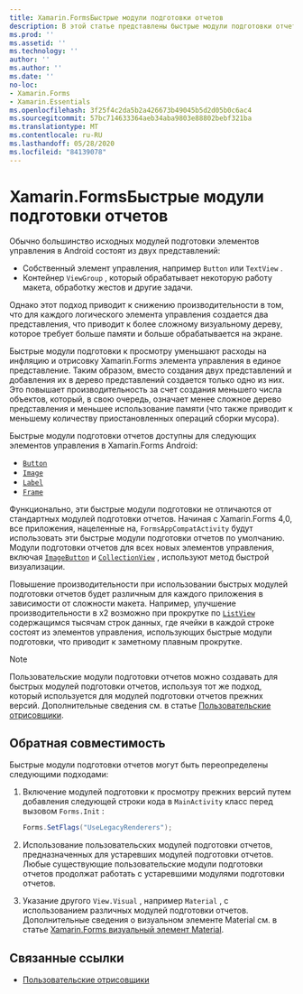 ```yaml
---
title: Xamarin.FormsБыстрые модули подготовки отчетов
description: В этой статье представлены быстрые модули подготовки отчетов, которые уменьшают затраты на инфляцию и отрисовку Xamarin.Forms элемента управления в Android путем преобразования итоговой иерархии собственных элементов управления.
ms.prod: ''
ms.assetid: ''
ms.technology: ''
author: ''
ms.author: ''
ms.date: ''
no-loc:
- Xamarin.Forms
- Xamarin.Essentials
ms.openlocfilehash: 3f25f4c2da5b2a426673b49045b5d2d05b0c6ac4
ms.sourcegitcommit: 57bc714633364aeb34aba9803e88802bebf321ba
ms.translationtype: MT
ms.contentlocale: ru-RU
ms.lasthandoff: 05/28/2020
ms.locfileid: "84139078"
---
```

# <a name="xamarinforms-fast-renderers"></a>Xamarin.FormsБыстрые модули подготовки отчетов

Обычно большинство исходных модулей подготовки элементов управления в Android состоят из двух представлений:

- Собственный элемент управления, например `Button` или `TextView` .
- Контейнер `ViewGroup` , который обрабатывает некоторую работу макета, обработку жестов и другие задачи.

Однако этот подход приводит к снижению производительности в том, что для каждого логического элемента управления создается два представления, что приводит к более сложному визуальному дереву, которое требует больше памяти и больше обрабатывается на экране.

Быстрые модули подготовки к просмотру уменьшают расходы на инфляцию и отрисовку Xamarin.Forms элемента управления в единое представление. Таким образом, вместо создания двух представлений и добавления их в дерево представлений создается только одно из них. Это повышает производительность за счет создания меньшего числа объектов, который, в свою очередь, означает менее сложное дерево представления и меньшее использование памяти (что также приводит к меньшему количеству приостановленных операций сборки мусора).

Быстрые модули подготовки отчетов доступны для следующих элементов управления в Xamarin.Forms Android:

- [`Button`](xref:Xamarin.Forms.Button)
- [`Image`](xref:Xamarin.Forms.Image)
- [`Label`](xref:Xamarin.Forms.Label)
- [`Frame`](xref:Xamarin.Forms.Frame)

Функционально, эти быстрые модули подготовки не отличаются от стандартных модулей подготовки отчетов. Начиная с Xamarin.Forms 4,0, все приложения, нацеленные на, `FormsAppCompatActivity` будут использовать эти быстрые модули подготовки отчетов по умолчанию. Модули подготовки отчетов для всех новых элементов управления, включая [`ImageButton`](xref:Xamarin.Forms.ImageButton) и [`CollectionView`](xref:Xamarin.Forms.CollectionView) , используют метод быстрой визуализации.

Повышение производительности при использовании быстрых модулей подготовки отчетов будет различным для каждого приложения в зависимости от сложности макета. Например, улучшение производительности в x2 возможно при прокрутке по [`ListView`](xref:Xamarin.Forms.ListView) содержащимся тысячам строк данных, где ячейки в каждой строке состоят из элементов управления, использующих быстрые модули подготовки, что приводит к заметному плавным прокрутке.

> [!NOTE]
> Пользовательские модули подготовки отчетов можно создавать для быстрых модулей подготовки отчетов, используя тот же подход, который используется для модулей подготовки отчетов прежних версий. Дополнительные сведения см. в статье [Пользовательские отрисовщики](~/xamarin-forms/app-fundamentals/custom-renderer/index.md).

## <a name="backwards-compatibility"></a>Обратная совместимость

Быстрые модули подготовки отчетов могут быть переопределены следующими подходами:

1. Включение модулей подготовки к просмотру прежних версий путем добавления следующей строки кода в `MainActivity` класс перед вызовом `Forms.Init` :

    ```csharp
    Forms.SetFlags("UseLegacyRenderers");
    ```

1. Использование пользовательских модулей подготовки отчетов, предназначенных для устаревших модулей подготовки отчетов. Любые существующие пользовательские модули подготовки отчетов продолжат работать с устаревшими модулями подготовки отчетов.
1. Указание другого `View.Visual` , например `Material` , с использованием различных модулей подготовки отчетов. Дополнительные сведения о визуальном элементе Material см. в статье [ Xamarin.Forms визуальный элемент Material](~/xamarin-forms/user-interface/visual/material-visual.md).

## <a name="related-links"></a>Связанные ссылки

- [Пользовательские отрисовщики](~/xamarin-forms/app-fundamentals/custom-renderer/index.md)
